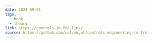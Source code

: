 ```yaml
---
date: 2024-09-01
tags:
  - book
  - theory
link: https://controls-in-frc.link/
source: https://github.com/calcmogul/controls-engineering-in-frc
---
```

